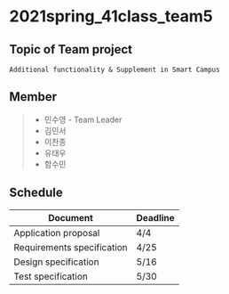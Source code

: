 # 2021spring_41class_team5

## Topic of Team project

```
Additional functionality & Supplement in Smart Campus
```

## Member

> * 민수영 - Team Leader
> * 김민서
> * 이찬종
> * 유태우
> * 함수민

## Schedule

| Document | Deadline |
|--|--|
|Application proposal|4/4|
|Requirements specification|4/25|
|Design specification|5/16|
|Test specification|5/30|
